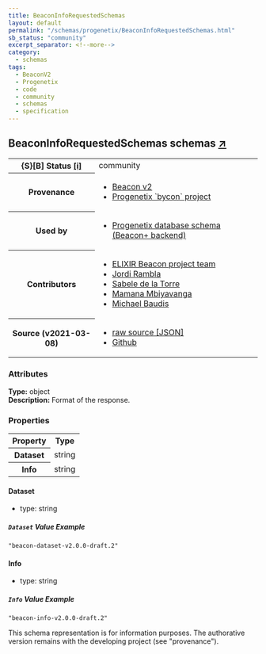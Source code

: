 ```yaml
---
title: BeaconInfoRequestedSchemas
layout: default
permalink: "/schemas/progenetix/BeaconInfoRequestedSchemas.html"
sb_status: "community"
excerpt_separator: <!--more-->
category:
  - schemas
tags:
  - BeaconV2
  - Progenetix
  - code
  - community
  - schemas
  - specification
---
```


<div id="schema-header-title">
  <h2>BeaconInfoRequestedSchemas <span id="schema-header-title-project">schemas <a href="https://github.com/progenetix/schemas" target="_BLANK">&nearr;</a></span> </h2>
</div>

<table id="schema-header-table">
  <tr>
    <th>{S}[B] Status <a href="https://schemablocks.org/about/sb-status-levels.html">[i]</a></th>
    <td><div id="schema-header-status">community</div></td>
  </tr>

  <tr>
    <th>Provenance</th>
    <td>
      <ul>
<li><a href="https://github.com/ga4gh-beacon/specification-v2">Beacon v2</a></li>
<li><a href="https://github.com/progenetix/bycon/">Progenetix `bycon` project</a></li>
      </ul>
    </td>
  </tr>
  <tr>
    <th>Used by</th>
    <td>
      <ul>
<li><a href="https://github.com/progenetix/schemas/">Progenetix database schema (Beacon+ backend)</a></li>
      </ul>
    </td>
  </tr>

<!--more-->

  <tr>
    <th>Contributors</th>
    <td>
      <ul>
<li><a href="https://beacon-project.io/categories/people.html">ELIXIR Beacon project team</a></li>
<li><a href="https://github.com/jrambla">Jordi Rambla</a></li>
<li><a href="https://github.com/sdelatorrep">Sabele de la Torre</a></li>
<li><a href="https://github.com/mamanambiya">Mamana Mbiyavanga</a></li>
<li><a href="https://orcid.org/0000-0002-9903-4248">Michael Baudis</a></li>
      </ul>
    </td>
  </tr>
  <tr>
    <th>Source (v2021-03-08)</th>
    <td>
      <ul>
        <li><a href="current/BeaconInfoRequestedSchemas.json" target="_BLANK">raw source [JSON]</a></li>
        <li><a href="https://github.com/progenetix/schemas/blob/master/schemas/BeaconInfoRequestedSchemas.yaml" target="_BLANK">Github</a></li>
      </ul>
    </td>
  </tr>
</table>

<div id="schema-attributes-title">
  <h3>Attributes</h3>
</div>

  
__Type:__ object  
__Description:__ Format of the response.

### Properties

<table id="schema-properties-table">
  <tr>
    <th>Property</th>
    <th>Type</th>
  </tr>
  <tr>
    <th>Dataset</th>
    <td>string</td>
  </tr>
  <tr>
    <th>Info</th>
    <td>string</td>
  </tr>

</table>


#### Dataset

* type: string



##### `Dataset` Value Example  

```
"beacon-dataset-v2.0.0-draft.2"
```

#### Info

* type: string



##### `Info` Value Example  

```
"beacon-info-v2.0.0-draft.2"
```
<div id="schema-footer">
This schema representation is for information purposes. The authorative 
version remains with the developing project (see "provenance").
</div>


